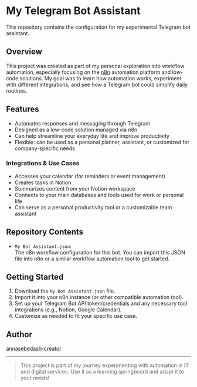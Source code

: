 # My Telegram Bot Assistant

This repository contains the configuration for my experimental Telegram bot assistant.

## Overview

This project was created as part of my personal exploration into workflow automation, especially focusing on the [n8n](https://n8n.io) automation platform and low-code solutions. My goal was to learn how automation works, experiment with different integrations, and see how a Telegram bot could simplify daily routines.

## Features

- Automates responses and messaging through Telegram
- Designed as a low-code solution managed via n8n
- Can help streamline your everyday life and improve productivity
- Flexible: can be used as a personal planner, assistant, or customized for company-specific needs

### Integrations & Use Cases

- Accesses your calendar (for reminders or event management)
- Creates tasks in Notion
- Summarizes content from your Notion workspace
- Connects to your main databases and tools used for work or personal life
- Can serve as a personal productivity tool or a customizable team assistant

## Repository Contents

- `My Bot Assistant.json`:  
  The n8n workflow configuration for this bot. You can import this JSON file into n8n or a similar workflow automation tool to get started.

## Getting Started

1. Download the `My Bot Assistant.json` file.
2. Import it into your n8n instance (or other compatible automation tool).
3. Set up your Telegram Bot API token/credentials and any necessary tool integrations (e.g., Notion, Google Calendar).
4. Customize as needed to fit your specific use case.

## Author

[annasebedash-creator](https://github.com/annasebedash-creator)

---

> This project is part of my journey experimenting with automation in IT and digital services. Use it as a learning springboard and adapt it to your needs!
